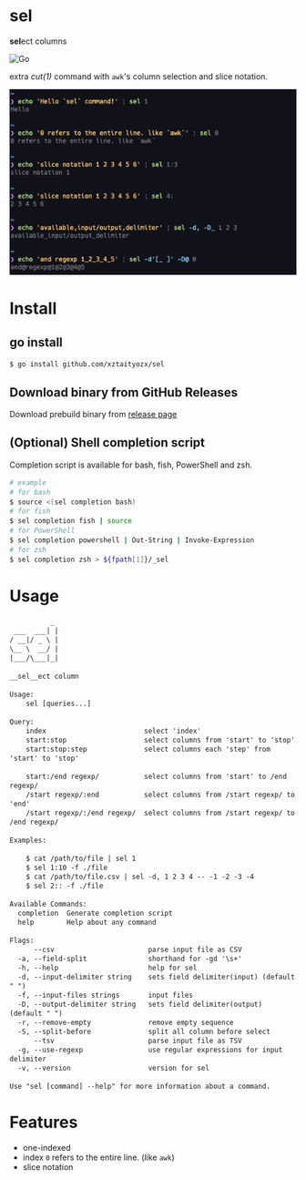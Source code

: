 # sel
**sel**ect columns  

![Go](https://github.com/xztaityozx/sel/workflows/Go/badge.svg)

extra _cut(1)_ command with `awk`'s column selection and slice notation.

![example](assets/example.png)

# Install
## go install
```
$ go install github.com/xztaityozx/sel
```

## Download binary from GitHub Releases
Download prebuild binary from [release page](https://github.com/xztaityozx/sel/releases)


## (Optional) Shell completion script
Completion script is available for bash, fish, PowerShell and zsh.

```sh
# example
# for bash
$ source <(sel completion bash)
# for fish
$ sel completion fish | source
# for PowerShell
$ sel completion powershell | Out-String | Invoke-Expression
# for zsh
$ sel completion zsh > ${fpath[1]}/_sel
```

# Usage

```
          _ 
 ___  ___| |
/ __|/ _ \ |
\__ \  __/ |
|___/\___|_|

__sel__ect column

Usage:
	sel [queries...]

Query:
	index                        select 'index'
	start:stop                   select columns from 'start' to 'stop'
	start:stop:step              select columns each 'step' from 'start' to 'stop'

	start:/end regexp/           select columns from 'start' to /end regexp/
	/start regexp/:end           select columns from /start regexp/ to 'end'
	/start regexp/:/end regexp/  select columns from /start regexp/ to /end regexp/

Examples:

	$ cat /path/to/file | sel 1
	$ sel 1:10 -f ./file
	$ cat /path/to/file.csv | sel -d, 1 2 3 4 -- -1 -2 -3 -4
	$ sel 2:: -f ./file

Available Commands:
  completion  Generate completion script
  help        Help about any command

Flags:
      --csv                       parse input file as CSV
  -a, --field-split               shorthand for -gd '\s+'
  -h, --help                      help for sel
  -d, --input-delimiter string    sets field delimiter(input) (default " ")
  -f, --input-files strings       input files
  -D, --output-delimiter string   sets field delimiter(output) (default " ")
  -r, --remove-empty              remove empty sequence
  -S, --split-before              split all column before select
      --tsv                       parse input file as TSV
  -g, --use-regexp                use regular expressions for input delimiter
  -v, --version                   version for sel

Use "sel [command] --help" for more information about a command.

```

# Features
- one-indexed
- index `0` refers to the entire line. (like `awk`)
- slice notation
